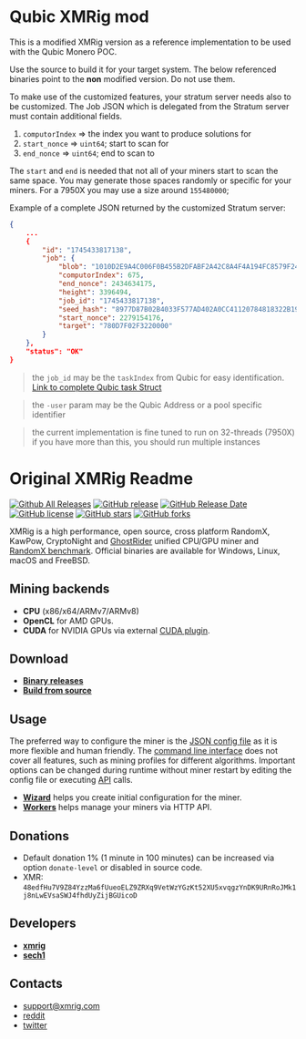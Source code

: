 # Qubic XMRig mod
This is a modified XMRig version as a reference implementation to be used with the Qubic Monero POC.

Use the source to build it for your target system. The below referenced binaries point to the **non** modified version. Do not use them.

To make use of the customized features, your stratum server needs also to be customized.
The Job JSON which is delegated from the Stratum server must contain additional fields.

1. `computorIndex` => the index you want to produce solutions for
2. `start_nonce` => `uint64`; start to scan for
3. `end_nonce` => `uint64`; end to scan to

The `start` and `end` is needed that not all of your miners start to scan the same space. You may generate those spaces randomly or specific for your miners. For a 7950X you may  use a size around `155480000`;


Example of a complete JSON returned by the customized Stratum server:
```json
{
    ...
    {
        "id": "1745433817138",
        "job": {
            "blob": "1010D2E9A4C006F0B455B2DFABF2A42C8A4F4A194FC8579F2403EC355E58A90B8CDB2B4E5E5D41000000006D641DF083E9055A502ED446D80FE41D371233E659328AF01420D8D3334A9E5019",
            "computorIndex": 675,
            "end_nonce": 2434634175,
            "height": 3396494,
            "job_id": "1745433817138",
            "seed_hash": "8977D87B02B4033F577AD402A0CC41120784818322B19E9E6D4D537A3CAE29D7",
            "start_nonce": 2279154176,
            "target": "780D7F02F3220000"
        }
    },
    "status": "OK"
}
```
> the `job_id` may be the `taskIndex` from Qubic for easy identification. [Link to complete Qubic task Struct](https://github.com/qubic/outsourced-computing/blob/main/monero-poc/README.md#the-principle)

> the `-user` param may be the Qubic Address or a pool specific identifier

> the current implementation is fine tuned to run on 32-threads (7950X) if you have more than this, you should run multiple instances


# Original XMRig Readme

[![Github All Releases](https://img.shields.io/github/downloads/xmrig/xmrig/total.svg)](https://github.com/xmrig/xmrig/releases)
[![GitHub release](https://img.shields.io/github/release/xmrig/xmrig/all.svg)](https://github.com/xmrig/xmrig/releases)
[![GitHub Release Date](https://img.shields.io/github/release-date/xmrig/xmrig.svg)](https://github.com/xmrig/xmrig/releases)
[![GitHub license](https://img.shields.io/github/license/xmrig/xmrig.svg)](https://github.com/xmrig/xmrig/blob/master/LICENSE)
[![GitHub stars](https://img.shields.io/github/stars/xmrig/xmrig.svg)](https://github.com/xmrig/xmrig/stargazers)
[![GitHub forks](https://img.shields.io/github/forks/xmrig/xmrig.svg)](https://github.com/xmrig/xmrig/network)

XMRig is a high performance, open source, cross platform RandomX, KawPow, CryptoNight and [GhostRider](https://github.com/xmrig/xmrig/tree/master/src/crypto/ghostrider#readme) unified CPU/GPU miner and [RandomX benchmark](https://xmrig.com/benchmark). Official binaries are available for Windows, Linux, macOS and FreeBSD.

## Mining backends
- **CPU** (x86/x64/ARMv7/ARMv8)
- **OpenCL** for AMD GPUs.
- **CUDA** for NVIDIA GPUs via external [CUDA plugin](https://github.com/xmrig/xmrig-cuda).

## Download
* **[Binary releases](https://github.com/xmrig/xmrig/releases)**
* **[Build from source](https://xmrig.com/docs/miner/build)**

## Usage
The preferred way to configure the miner is the [JSON config file](https://xmrig.com/docs/miner/config) as it is more flexible and human friendly. The [command line interface](https://xmrig.com/docs/miner/command-line-options) does not cover all features, such as mining profiles for different algorithms. Important options can be changed during runtime without miner restart by editing the config file or executing [API](https://xmrig.com/docs/miner/api) calls.

* **[Wizard](https://xmrig.com/wizard)** helps you create initial configuration for the miner.
* **[Workers](http://workers.xmrig.info)** helps manage your miners via HTTP API.

## Donations
* Default donation 1% (1 minute in 100 minutes) can be increased via option `donate-level` or disabled in source code.
* XMR: `48edfHu7V9Z84YzzMa6fUueoELZ9ZRXq9VetWzYGzKt52XU5xvqgzYnDK9URnRoJMk1j8nLwEVsaSWJ4fhdUyZijBGUicoD`

## Developers
* **[xmrig](https://github.com/xmrig)**
* **[sech1](https://github.com/SChernykh)**

## Contacts
* support@xmrig.com
* [reddit](https://www.reddit.com/user/XMRig/)
* [twitter](https://twitter.com/xmrig_dev)
